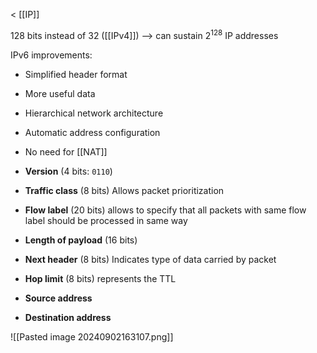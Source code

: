 < [[IP]]

128 bits instead of 32 ([[IPv4]])
--> can sustain $2^{128}$ IP addresses

IPv6 improvements:
- Simplified header format
- More useful data
- Hierarchical network architecture
- Automatic address configuration
- No need for [[NAT]]

- **Version** (4 bits: `0110`)
- **Traffic class** (8 bits) Allows packet prioritization
- **Flow label** (20 bits) allows to specify that all packets with same flow label should be processed in same way
- **Length of payload** (16 bits)
- **Next header** (8 bits) Indicates type of data carried by packet
- **Hop limit** (8 bits) represents the TTL
- **Source address**
- **Destination address**

![[Pasted image 20240902163107.png]]

